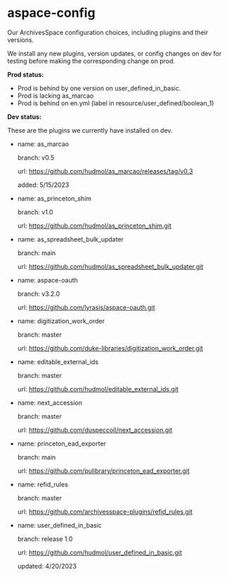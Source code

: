 # aspace-config
Our ArchivesSpace configuration choices, including plugins and their versions.

We install any new plugins, version updates, or config changes on dev for testing before making the corresponding change on prod.

**Prod status:**

- Prod is behind by one version on user_defined_in_basic.
- Prod is lacking as_marcao
- Prod is behind on en.yml (label in resource/user_defined/boolean_1)

**Dev status:**

These are the plugins we currently have installed on dev. 

- name: as_marcao

  branch: v0.5
  
  url: https://github.com/hudmol/as_marcao/releases/tag/v0.3
  
  added: 5/15/2023

- name: as_princeton_shim

  branch: v1.0
  
  url: https://github.com/hudmol/as_princeton_shim.git
  
- name: as_spreadsheet_bulk_updater

  branch: main
  
  url: https://github.com/hudmol/as_spreadsheet_bulk_updater.git
  
- name: aspace-oauth

  branch: v3.2.0
  
  url: https://github.com/lyrasis/aspace-oauth.git
  
- name: digitization_work_order

  branch: master
  
  url: https://github.com/duke-libraries/digitization_work_order.git
  
- name: editable_external_ids

  branch: master
  
  url: https://github.com/hudmol/editable_external_ids.git
  
- name: next_accession

  branch: master
  
  url: https://github.com/duspeccoll/next_accession.git
  
- name: princeton_ead_exporter

  branch: main
  
  url: https://github.com/pulibrary/princeton_ead_exporter.git
  
- name: refid_rules

  branch: master
  
  url: https://github.com/archivesspace-plugins/refid_rules.git
  
- name: user_defined_in_basic

  branch: release 1.0
  
  url: https://github.com/hudmol/user_defined_in_basic.git
  
  updated: 4/20/2023
  


